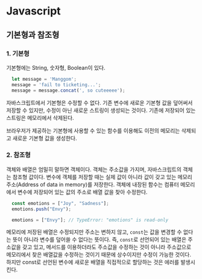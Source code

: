 # Javascript

## 기본형과 참조형

### 1. 기본형

기본형에는 String, 숫자형, Boolean이 있다.

``` javascript
  let message = 'Manggom';
  message = 'fail to ticketing...';
  message = message.concat(', so cuteeeee');
```

자바스크립트에서 기본형은 수정할 수 없다. 기존 변수에 새로운 기본형 값을 덮어써서 저장할 수 있지만, 수정이 아닌 새로운 스트링이 생성되는 것이다. 기존에 저장되어 있는 스트링은 메모리에서 삭제된다.

브라우저가 제공하는 기본형에 사용할 수 있는 함수를 이용해도 이전의 메모리는 삭제되고 새로운 기본형 값을 생성한다.

### 2. 참조형

객체와 배열은 엄밀히 말하면 객체이다. 객체는 주소값을 가지며, 자바스크립트의 객체는 참조형 값이다.
변수에 객체를 저장할 때는 실제 값이 아니라 값이 갖고 있는 메모리 주소(Address of data in memory)를 저장한다.
객체에 내장된 함수는 컴퓨터 메모리에서 변수에 저장되어 있는 값의 주소로 배열 값을 찾아 수정한다.

``` javascript
  const emotions = ["Joy", "Sadness"];
  emotions.push("Envy");

  emotions = ["Envy"]; // TypeError: "emotions" is read-only
```

메모리에 저장된 배열은 수정되지만 주소는 변하지 않고, `const`는 값을 변경할 수 없다는 뜻이 아니라 변수를 덮어쓸 수 없다는 뜻이다.
즉, `const`로 선언되어 있는 배열은 주소값을 갖고 있고, 메서드를 이용하더라도 주소값을 수정하는 것이 아니라 주소값으로 메모리에서 찾은 배열값을 수정하는 것이기 때문에 상수이지만 수정이 가능한 것이다.
하지만 const로 선언된 변수에 새로운 배열을 직접적으로 할당하는 것은 에러를 발생시킨다.
